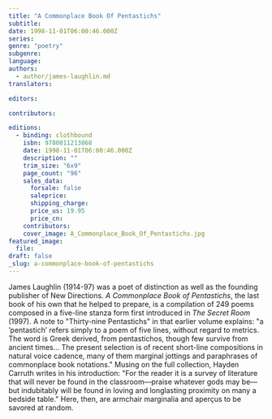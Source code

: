 ```yaml
---
title: "A Commonplace Book Of Pentastichs"
subtitle:
date: 1998-11-01T06:00:46.000Z
series:
genre: "poetry"
subgenre:
language:
authors:
  - author/james-laughlin.md
translators:

editors:

contributors:

editions:
  - binding: clothbound
    isbn: 9780811213868
    date: 1998-11-01T06:00:46.000Z
    description: ""
    trim_size: "6x9"
    page_count: "96"
    sales_data:
      forsale: false
      saleprice:
      shipping_charge:
      price_us: 19.95
      price_cn:
    contributors:
    cover_image: A_Commonplace_Book_Of_Pentastichs.jpg
featured_image:
  file:
draft: false
_slug: a-commonplace-book-of-pentastichs
---
```


James Laughlin (1914-97) was a poet of distinction as well as the founding publisher of New Directions. _A Commonplace Book of Pentastichs_, the last book of his own that he helped to prepare, is a compilation of 249 poems composed in a five-line stanza form first introduced in _The Secret Room_ (1997). A note to "Thirty-nine Pentastichs" in that earlier volume explains: "a ’pentastich’ refers simply to a poem of five lines, without regard to metrics. The word is Greek derived, from pentastichos, though few survive from ancient times... The present selection is of recent short-line compositions in natural voice cadence, many of them marginal jottings and paraphrases of commonplace book notations." Musing on the full collection, Hayden Carruth writes in his introduction: "For the reader it is a survey of literature that will never be found in the classroom––praise whatever gods may be––but indubitably will be found in loving and longlasting proximity on many a bedside table." Here, then, are armchair marginalia and aperçus to be savored at random.
